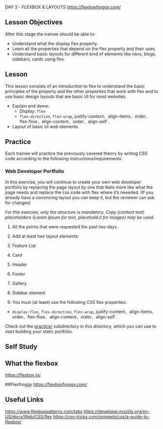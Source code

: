 DAY 3 - FLEXBOX & LAYOUTS
    https://flexboxfroggy.com/

## Lesson Objectives

After this stage the trainee should be able to:

+ Understand what the display flex property.
+ Learn all the properties that depend on the flex property and their uses.
+ Understand basic layouts for different kind of elements like navs, blogs, sidebars, cards using flex.

 ## Lesson

This lesson consists of an introduction to flex to understand the basic principles of the property and the other properties that work with flex and to use basic design layouts that are basic UI for most websites.

+ Explain and demo:
  + Display: `flex`
  + `flex-direction`, `flex-wrap`, justify-content`, `align-items`, `order`, `flex-flow`, `align-content`, `order`, `align-self`.
+ Layout of basic UI web elements.

## Practice

Each trainee will practice the previously covered theory by writing CSS code according to the following instructions/requirements:

### Web Developer Portfolio

In this exercise, you will continue to create your own web developer portfolio by replacing the page layout by one that feels more like what the page needs and replace the css code with flex where it’s neeeded. (If you already have a convincing layout you can keep it, but  the reviewer can ask for changes)

*For this exercise, only the structure is mandatory. Copy (content text) placeholders (Lorem Ipsum for text, placehold.it for images) may be used.*

1. All the points that were requested the past two days.

2. Add at least two layout elements:
  1. Feature List
  2. Card
  3. Header
  4. Footer
  5. Gallery
  6. Sidebar element

3. You must (at least) use the following CSS flex properties:
+ `display:flex`, `flex-direction`, `flex-wrap`, justify-content`, `align-items`, `order`, `flex-flow`, `align-content`, `order`, `align-self`.

Check out the [practice/](practice/) subdirectory in this directory, which you can use to start building your static portfolio.

## Self Study

## What the flexbox
https://flexbox.io/

##Flexfroggy
https://flexboxfroggy.com/

## Useful Links
https://www.flexboxpatterns.com/tabs
https://developer.mozilla.org/en-US/docs/Web/CSS/flex
https://css-tricks.com/snippets/css/a-guide-to-flexbox/

